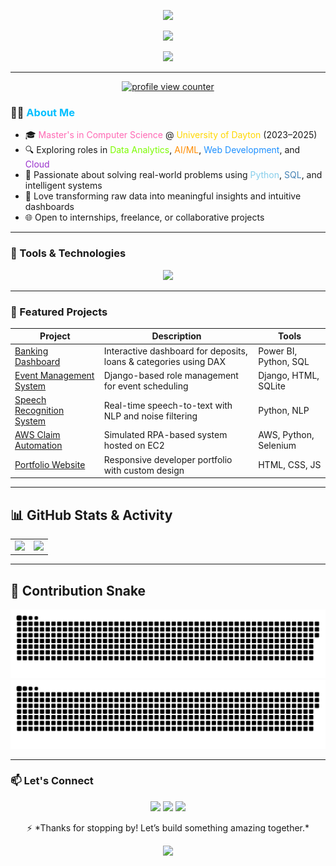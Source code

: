 <p align="center">
  <img src="https://media.giphy.com/media/hvRJCLFzcasrR4ia7z/giphy.gif" width="35"/>
</p>

<p align="center">
  <img src="https://capsule-render.vercel.app/api?type=waving&color=6C63FF&height=250&section=header&text=Hi,%20I'm%20Rabbani%20Shaik&fontSize=40&fontColor=ffffff"/>
</p>



<p align="center">
  <img src="https://readme-typing-svg.demolab.com?font=Fira+Code&weight=500&pause=2000&color=4DC3FA&center=true&vCenter=true&multiline=true&width=800&height=80&lines=Aspiring+Data+Analyst;AI+%7C+Web+Dev+%7C+Cloud+Explorer;Turning+Data+into+Decisions" />
</p>

---
<!-- Profile Views Badge -->
<p align="center">
  <a href="https://github.com/rabbanishaik26">
    <img src="https://komarev.com/ghpvc/?username=rabbanishaik26&label=👀%20Profile%20Views&color=6C63FF&style=flat-square" alt="profile view counter" />
  </a>
</p>



### 👨‍💻 <span style="color:#00BFFF">About Me</span>

- 🎓 <span style="color:#FF69B4">Master's in Computer Science</span> @ <span style="color:#FFD700">University of Dayton</span> (2023–2025)
- 🔍 Exploring roles in <span style="color:#7CFC00">Data Analytics</span>, <span style="color:#FF8C00">AI/ML</span>, <span style="color:#1E90FF">Web Development</span>, and <span style="color:#9932CC">Cloud</span>
- 🚀 Passionate about solving real-world problems using <span style="color:#87CEEB">Python</span>, <span style="color:#4682B4">SQL</span>, and intelligent systems
- 🧠 Love transforming raw data into meaningful insights and intuitive dashboards
- 🌐 Open to internships, freelance, or collaborative projects

---

### 🔧 Tools & Technologies

<p align="center">
  <img src="https://skillicons.dev/icons?i=python,java,js,html,css,r,react,django,spring,tailwind,bootstrap,git,github,mysql,postgresql,mongodb,aws,azure,vscode,pycharm,figma,linux" />
</p>

---

### 🚀 Featured Projects

| Project | Description | Tools |
|--------|-------------|-------|
| [Banking Dashboard](#) | Interactive dashboard for deposits, loans & categories using DAX | Power BI, Python, SQL |
| [Event Management System](#) | Django-based role management for event scheduling | Django, HTML, SQLite |
| [Speech Recognition System](#) | Real-time speech-to-text with NLP and noise filtering | Python, NLP |
| [AWS Claim Automation](#) | Simulated RPA-based system hosted on EC2 | AWS, Python, Selenium |
| [Portfolio Website](#) | Responsive developer portfolio with custom design | HTML, CSS, JS |

---


## 📊 GitHub Stats & Activity

<table align="center">
  <tr>
    <td align="center" width="50%">
      <img src="https://github-readme-stats.vercel.app/api?username=rabbanishaik26&show_icons=true&hide_border=true&count_private=true&bg_color=ADA3FF&title_color=ffffff&text_color=ffffff&icon_color=ffffff" width="95%" />
    </td>
    <td align="center" width="50%">
      <img src="https://github-readme-streak-stats.herokuapp.com/?user=rabbanishaik26&hide_border=true&background=ADA3FF&ring=ffffff&fire=ffffff&currStreakLabel=ffffff&sideLabels=ffffff&dates=ffffff&sideNums=ffffff" width="95%" />
    </td>
  </tr>
</table>



---

## 🐍 Contribution Snake

<p align="center">
  <img src="https://raw.githubusercontent.com/rabbanishaik26/rabbanishaik26/output/github-contribution-grid-snake.svg#gh-light-mode-only" />
  <img src="https://raw.githubusercontent.com/rabbanishaik26/rabbanishaik26/output/github-contribution-grid-snake-dark.svg#gh-dark-mode-only" />
</p>

---

### 📫 Let's Connect

<p align="center">
  <a href="mailto:rabbanishaik.sb@gmail.com"><img src="https://img.shields.io/badge/-Gmail-D14836?style=for-the-badge&logo=gmail&logoColor=white"/></a>
  <a href="https://www.linkedin.com/in/rabbani-shaik-887516207/"><img src="https://img.shields.io/badge/-LinkedIn-blue?style=for-the-badge&logo=linkedin&logoColor=white"/></a>
  <a href="https://github.com/rabbanishaik26"><img src="https://img.shields.io/badge/-GitHub-181717?style=for-the-badge&logo=github&logoColor=white"/></a>
</p>

<p align="center">
  ⚡ *Thanks for stopping by! Let’s build something amazing together.*
</p>

<p align="center">
  <img src="https://capsule-render.vercel.app/api?type=waving&color=6C63FF&height=100&section=footer"/>
</p>
